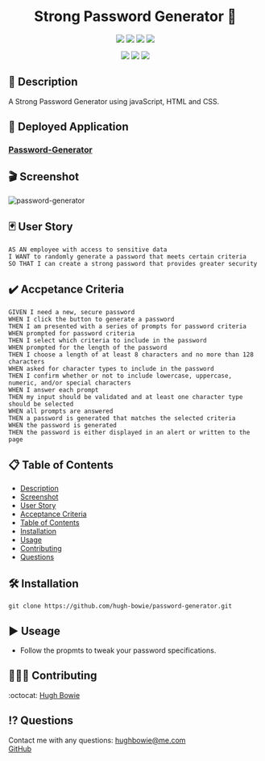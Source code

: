 <h1 align="center">Strong Password Generator 🚀</h1>

<p align="center">
    <img src="https://img.shields.io/github/repo-size/hugh-bowie/password-generator" />
    <img src="https://img.shields.io/github/languages/top/hugh-bowie/password-generator"  />
    <img src="https://img.shields.io/github/issues/hugh-bowie/password-generator" />
    <img src="https://img.shields.io/github/last-commit/hugh-bowie/password-generator" >
</p>
<p align="center">
    <img src="https://img.shields.io/badge/javascript-yellow" />
    <img src="https://img.shields.io/badge/css-blue"  />
    <img src="https://img.shields.io/badge/html5-red"  />
</p>

## 📓 Description

A Strong Password Generator using javaScript, HTML and CSS.

## 📲 Deployed Application

### [Password-Generator](https://hugh-bowie.github.io/password-generator)

## 🎬 Screenshot

![password-generator](.assets/password-generator.gif)

## 🃏 User Story

```
AS AN employee with access to sensitive data
I WANT to randomly generate a password that meets certain criteria
SO THAT I can create a strong password that provides greater security
```

## ✔️ Accpetance Criteria

```
GIVEN I need a new, secure password
WHEN I click the button to generate a password
THEN I am presented with a series of prompts for password criteria
WHEN prompted for password criteria
THEN I select which criteria to include in the password
WHEN prompted for the length of the password
THEN I choose a length of at least 8 characters and no more than 128 characters
WHEN asked for character types to include in the password
THEN I confirm whether or not to include lowercase, uppercase, numeric, and/or special characters
WHEN I answer each prompt
THEN my input should be validated and at least one character type should be selected
WHEN all prompts are answered
THEN a password is generated that matches the selected criteria
WHEN the password is generated
THEN the password is either displayed in an alert or written to the page
```

## 📋 Table of Contents

- [Description](#description)
- [Screenshot](#screenshot)
- [User Story](#user-story)
- [Acceptance Criteria](#acceptance-criteria)
- [Table of Contents](#table-of-contents)
- [Installation](#installation)
- [Usage](#usage)
- [Contributing](#contributing)
- [Questions](#questions)

## 🛠 Installation

`git clone https://github.com/hugh-bowie/password-generator.git`

## ▶️ Useage

- Follow the propmts to tweak your password specifications.

## 👨🏼‍💻 Contributing

:octocat: [Hugh Bowie](https://github.com/hugh-bowie)

## ⁉️ Questions

Contact me with any questions: [hughbowie@me.com](mailto:hughbowie@me.com)<br />[GitHub](https://github.com/hugh-bowie)<br />
